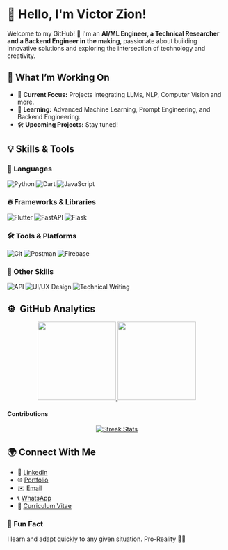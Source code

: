 # 👋 Hello, I'm Victor Zion!  

Welcome to my GitHub! 🚀
I'm an **AI/ML Engineer, a Technical Researcher and a Backend Engineer in the making**, passionate about building innovative solutions and exploring the intersection of technology and creativity.  


## 🔭 What I’m Working On  
- 🌟 **Current Focus:** Projects integrating LLMs, NLP, Computer Vision and more.  
- 🌱 **Learning:** Advanced Machine Learning, Prompt Engineering, and Backend Engineering.  
- 🛠️ **Upcoming Projects:** Stay tuned!  


## 💡 Skills & Tools  

### 🚀 Languages  
![Python](https://img.shields.io/badge/-Python-3776AB?logo=python&logoColor=white&style=for-the-badge)  ![Dart](https://img.shields.io/badge/-Dart-0175C2?logo=dart&logoColor=white&style=for-the-badge)  ![JavaScript](https://img.shields.io/badge/-JavaScript-F7DF1E?logo=javascript&logoColor=black&style=for-the-badge)  

### 🔥 Frameworks & Libraries  
![Flutter](https://img.shields.io/badge/-Flutter-02569B?logo=flutter&logoColor=white&style=for-the-badge) ![FastAPI](https://img.shields.io/badge/-FastAPI-009688?logo=fastapi&logoColor=white&style=for-the-badge) ![Flask](https://img.shields.io/badge/-Flask-000000?logo=flask&logoColor=white&style=for-the-badge)  

### 🛠 Tools & Platforms  
![Git](https://img.shields.io/badge/-Git-F05032?logo=git&logoColor=white&style=for-the-badge)  ![Postman](https://img.shields.io/badge/-Postman-FF6C37?logo=postman&logoColor=white&style=for-the-badge)  ![Firebase](https://img.shields.io/badge/-Firebase-FFCA28?logo=firebase&logoColor=black&style=for-the-badge)  

### 🎨 Other Skills  
![API](https://img.shields.io/badge/-API-008080?logo=swagger&logoColor=white&style=for-the-badge)  ![UI/UX Design](https://img.shields.io/badge/-UI%2FUX%20Design-FF4088?logo=figma&logoColor=white&style=for-the-badge)  ![Technical Writing](https://img.shields.io/badge/-Technical%20Writing-007ACC?logo=microsoftword&logoColor=white&style=for-the-badge)  


## ⚙️ &nbsp;GitHub Analytics

<p align="center">
<a href="https://github.com/VictorZhayon">
  <img height="180em" src="https://github-readme-stats-eight-theta.vercel.app/api?username=VictorZhayon&show_icons=true&theme=algolia&include_all_commits=true&count_private=true"/>
  <img height="180em" src="https://github-readme-stats-eight-theta.vercel.app/api/top-langs/?username=VictorZhayon&layout=compact&langs_count=8&theme=algolia"/>
</a>
</p>

#### Contributions
<div align="center">
	<a href="https://github.com/farhan7reza7/diff-ymd-package.git"><img alt="Streak Stats" src="https://github-readme-streak-stats.herokuapp.com/?user=VictorZhayon&hide_border=true&show_icons=true&currStreakNum=e9ecef&sideNums=e9ecef&border=272b30&currStreakLabel=e9ecef&background=272b30&sideLabels=e9ecef&dates=7a8288" /></a>
</div>

## 🌍 Connect With Me  

- 💼 [LinkedIn](https://linkedin.com/in/victor-zion)  
- 🌐 [Portfolio](https://zhayonportfolio.streamlit.app/)
- ✉️ [Email](mailto:victorzion1@gmail.com)  
- 📞 [WhatsApp](https://wa.link/xge0dd)  
- 📄 [Curriculum Vitae](https://victorzion.cv)


### 💬 Fun Fact  
I learn and adapt quickly to any given situation. Pro-Reality 🤝🏽 
